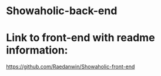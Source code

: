 # Showaholic-back-end

# Link to front-end with readme information: 
https://github.com/Raedanwin/Showaholic-front-end
